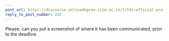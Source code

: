 ```yaml
---
post_url: https://discourse.onlinedegree.iitm.ac.in/t/tds-official-project1-discrepencies/171141/236
reply_to_post_number: 222
---
```

Please, can you put a screenshot of where it has been communicated, prior to the deadline.